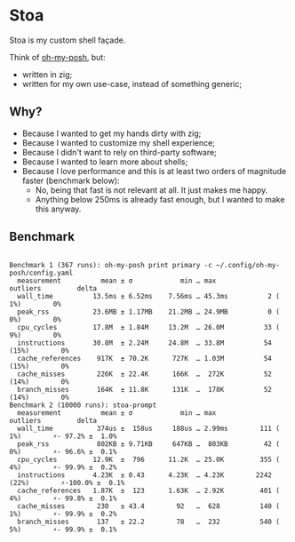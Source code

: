 # Stoa

Stoa is my custom shell façade.

Think of [oh-my-posh](https://github.com/JanDeDobbeleer/oh-my-posh), but:
- written in zig;
- written for my own use-case, instead of something generic;


## Why?

- Because I wanted to get my hands dirty with zig;
- Because I wanted to customize my shell experience;
- Because I didn't want to rely on third-party software;
- Because I wanted to learn more about shells;
- Because I love performance and this is at least two orders of magnitude faster (benchmark below):
    - No, being that fast is not relevant at all. It just makes me happy.
    - Anything below 250ms is already fast enough, but I wanted to make this anyway.

## Benchmark

```

Benchmark 1 (367 runs): oh-my-posh print primary -c ~/.config/oh-my-posh/config.yaml
  measurement          mean ± σ            min … max           outliers         delta
  wall_time          13.5ms ± 6.52ms    7.56ms … 45.3ms          2 ( 1%)        0%
  peak_rss           23.6MB ± 1.17MB    21.2MB … 24.9MB          0 ( 0%)        0%
  cpu_cycles         17.8M  ± 1.84M     13.2M  … 26.0M          33 ( 9%)        0%
  instructions       30.8M  ± 2.24M     24.8M  … 33.8M          54 (15%)        0%
  cache_references    917K  ± 70.2K      727K  … 1.03M          54 (15%)        0%
  cache_misses        226K  ± 22.4K      166K  …  272K          52 (14%)        0%
  branch_misses       164K  ± 11.8K      131K  …  178K          52 (14%)        0%
Benchmark 2 (10000 runs): stoa-prompt
  measurement          mean ± σ            min … max           outliers         delta
  wall_time           374us ±  158us     188us … 2.99ms        111 ( 1%)        ⚡- 97.2% ±  1.0%
  peak_rss            802KB ± 9.71KB     647KB …  803KB         42 ( 0%)        ⚡- 96.6% ±  0.1%
  cpu_cycles         12.9K  ±  796      11.2K  … 25.0K         355 ( 4%)        ⚡- 99.9% ±  0.2%
  instructions       4.23K  ± 0.43      4.23K  … 4.23K        2242 (22%)        ⚡-100.0% ±  0.1%
  cache_references   1.87K  ±  123      1.63K  … 2.92K         401 ( 4%)        ⚡- 99.8% ±  0.1%
  cache_misses        230   ± 43.4        92   …  628          140 ( 1%)        ⚡- 99.9% ±  0.2%
  branch_misses       137   ± 22.2        78   …  232          540 ( 5%)        ⚡- 99.9% ±  0.1%
```
